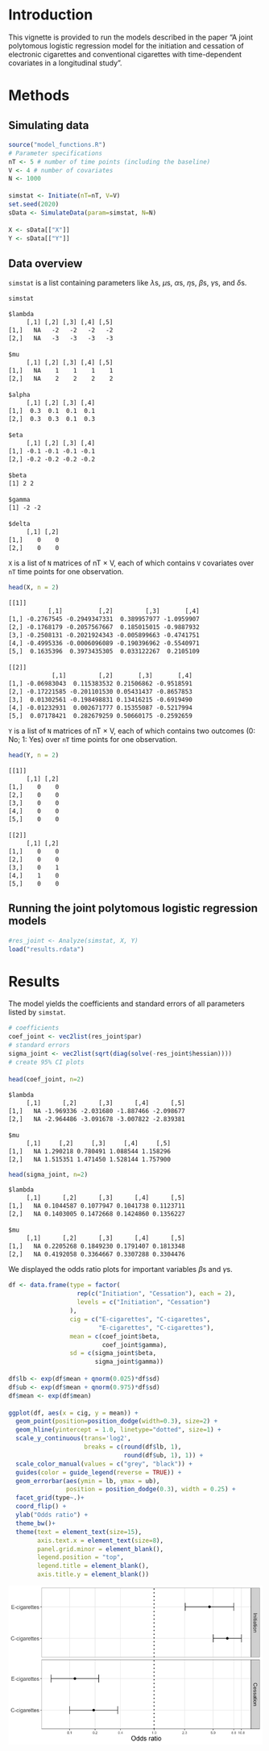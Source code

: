 Introduction
============

This vignette is provided to run the models described in the paper “A
joint polytomous logistic regression model for the initiation and
cessation of electronic cigarettes and conventional cigarettes with
time-dependent covariates in a longitudinal study”.

Methods
=======

Simulating data
---------------

``` r
source("model_functions.R")
# Parameter specifications 
nT <- 5 # number of time points (including the baseline)
V <- 4 # number of covariates
N <- 1000

simstat <- Initiate(nT=nT, V=V)
set.seed(2020)
sData <- SimulateData(param=simstat, N=N)

X <- sData[["X"]]
Y <- sData[["Y"]]
```

Data overview
-------------

`simstat` is a list containing parameters like *λ*s, *μ*s, *α*s, *η*s,
*β*s, *γ*s, and *δ*s.

``` r
simstat
```

    $lambda
         [,1] [,2] [,3] [,4] [,5]
    [1,]   NA   -2   -2   -2   -2
    [2,]   NA   -3   -3   -3   -3

    $mu
         [,1] [,2] [,3] [,4] [,5]
    [1,]   NA    1    1    1    1
    [2,]   NA    2    2    2    2

    $alpha
         [,1] [,2] [,3] [,4]
    [1,]  0.3  0.1  0.1  0.1
    [2,]  0.3  0.3  0.1  0.3

    $eta
         [,1] [,2] [,3] [,4]
    [1,] -0.1 -0.1 -0.1 -0.1
    [2,] -0.2 -0.2 -0.2 -0.2

    $beta
    [1] 2 2

    $gamma
    [1] -2 -2

    $delta
         [,1] [,2]
    [1,]    0    0
    [2,]    0    0

`X` is a list of `N` matrices of nT × V, each of which contains `V`
covariates over `nT` time points for one observation.

``` r
head(X, n = 2)
```

    [[1]]
               [,1]          [,2]         [,3]       [,4]
    [1,] -0.2767545 -0.2949347331  0.389957977 -1.0959907
    [2,] -0.1768179 -0.2057567667  0.185015015 -0.9887932
    [3,] -0.2508131 -0.2021924343 -0.005899663 -0.4741751
    [4,] -0.4995336 -0.0006096089 -0.190396962 -0.5540971
    [5,]  0.1635396  0.3973435305  0.033122267  0.2105109

    [[2]]
                [,1]         [,2]       [,3]       [,4]
    [1,] -0.06983043  0.115383532 0.21506862 -0.9518591
    [2,] -0.17221585 -0.201101530 0.05431437 -0.8657853
    [3,]  0.01302561 -0.198498831 0.13416215 -0.6919490
    [4,] -0.01232931  0.002671777 0.15355087 -0.5217994
    [5,]  0.07178421  0.282679259 0.50660175 -0.2592659

`Y` is a list of `N` matrices of nT × V, each of which contains two
outcomes (0: No; 1: Yes) over `nT` time points for one observation.

``` r
head(Y, n = 2)
```

    [[1]]
         [,1] [,2]
    [1,]    0    0
    [2,]    0    0
    [3,]    0    0
    [4,]    0    0
    [5,]    0    0

    [[2]]
         [,1] [,2]
    [1,]    0    0
    [2,]    0    0
    [3,]    0    1
    [4,]    1    0
    [5,]    0    0

Running the joint polytomous logistic regression models
-------------------------------------------------------

``` r
#res_joint <- Analyze(simstat, X, Y)
load("results.rdata")
```

Results
=======

The model yields the coefficients and standard errors of all parameters
listed by `simstat`.

``` r
# coefficients 
coef_joint <- vec2list(res_joint$par)
# standard errors 
sigma_joint <- vec2list(sqrt(diag(solve(-res_joint$hessian))))
# create 95% CI plots 

head(coef_joint, n=2)
```

    $lambda
         [,1]      [,2]      [,3]      [,4]      [,5]
    [1,]   NA -1.969336 -2.031680 -1.887466 -2.098677
    [2,]   NA -2.964486 -3.091678 -3.007822 -2.839381

    $mu
         [,1]     [,2]     [,3]     [,4]     [,5]
    [1,]   NA 1.290218 0.780491 1.088544 1.158296
    [2,]   NA 1.515351 1.471450 1.528144 1.757900

``` r
head(sigma_joint, n=2)
```

    $lambda
         [,1]      [,2]      [,3]      [,4]      [,5]
    [1,]   NA 0.1044587 0.1077947 0.1041738 0.1123711
    [2,]   NA 0.1403005 0.1472668 0.1424860 0.1356227

    $mu
         [,1]      [,2]      [,3]      [,4]      [,5]
    [1,]   NA 0.2205268 0.1849230 0.1791407 0.1813348
    [2,]   NA 0.4192058 0.3364667 0.3307288 0.3304476

We displayed the odds ratio plots for important variables *β*s and *γ*s.

``` r
df <- data.frame(type = factor(
                   rep(c("Initiation", "Cessation"), each = 2), 
                   levels = c("Initiation", "Cessation")
                 ),
                 cig = c("E-cigarettes", "C-cigarettes", 
                         "E-cigarettes", "C-cigarettes"),
                 mean = c(coef_joint$beta,
                          coef_joint$gamma), 
                 sd = c(sigma_joint$beta,
                        sigma_joint$gamma))

df$lb <- exp(df$mean + qnorm(0.025)*df$sd)
df$ub <- exp(df$mean + qnorm(0.975)*df$sd)
df$mean <- exp(df$mean)

ggplot(df, aes(x = cig, y = mean)) +
  geom_point(position=position_dodge(width=0.3), size=2) +
  geom_hline(yintercept = 1.0, linetype="dotted", size=1) + 
  scale_y_continuous(trans='log2', 
                     breaks = c(round(df$lb, 1), 
                                round(df$ub, 1), 1)) +
  scale_color_manual(values = c("grey", "black")) +
  guides(color = guide_legend(reverse = TRUE)) +
  geom_errorbar(aes(ymin = lb, ymax = ub),
                position = position_dodge(0.3), width = 0.25) +
  facet_grid(type~.)+
  coord_flip() +
  ylab("Odds ratio") +
  theme_bw()+
  theme(text = element_text(size=15),
        axis.text.x = element_text(size=8),
        panel.grid.minor = element_blank(),
        legend.position = "top", 
        legend.title = element_blank(), 
        axis.title.y = element_blank())
```

![](vignette_files/figure-markdown_github/oddsratio-1.png)
